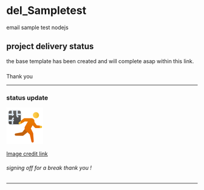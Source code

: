 # del_Sampletest
email sample test nodejs 
## project delivery status
the base template has been created and will complete asap within this link. 
###
Thank you

______________________________
### status update

![](https://github.com/srkkaran/del_Sampletest/blob/main/tempimg/icons8-escape-96.png)

[Image credit link](https://icons8.com/icons/set/break)
###### signing off for a break thank you !
______________________________

